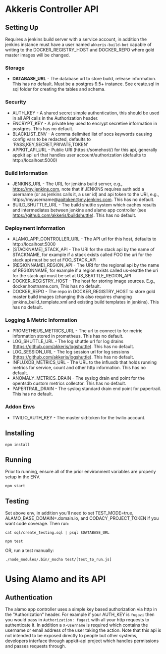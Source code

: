 # Akkeris Controller API #

## Setting Up ##

Requires a jenkins build server with a service account, in addition the jenkins instance must have a user named `akkeris-build-bot` capable of writing to the DOCKER_REGISTRY_HOST and DOCKER_REPO where gold master images will be changed.

### Storage 
* **DATABASE_URL** - The database url to store build, release information.  This has no default.  Must be a postgres 9.5+ instance. See create.sql in sql folder for creating the tables and schema.

### Security
* AUTH_KEY - A shared secret simple authentication, this should be used in all API calls in the Authorization header.
* ENCRYPT_KEY - A private key used to encrypt secretive information in postgres.  This has no default.
* BLACKLIST_ENV - A comma delimited list of socs keywords causing config vars to be redacted, defaults to 'PASS,KEY,SECRET,PRIVATE,TOKEN'
* APPKIT_API_URL - Public URI (https://somehost/) for this api, generally appkit api url that handles user account/authorization (defaults to http://localhost:5000)

### Build Information
* JENKINS_URL - The URL for jenkins build server, e.g., https://my.jenkins.com, note that if JENKINS requires auth add a username (or as jenkins calls it, a user id) and api token to the URI, e.g., https://myusername@apitoken@my.jenkins.com. This has no default.
* BUILD_SHUTTLE_URL - The build shuttle system which caches results and intermediates between jenkins and alamo app controller (see https://github.com/akkeris/buildshuttle).  This has no default.


### Deployment Information
* ALAMO_APP_CONTROLLER_URL - The API url for this host, defaults to http://localhost:5000
* [STACKNAME]_STACK_API - The URI for the stack api by the name of STACKNAME, for example if a stack exists called FOO the uri for the stack api must be set at FOO_STACK_API
* [REGIONNAME]_REGION_API - The URI for the regional api by the name of REGIONNAME, for example if a region exists called us-seattle the uri for the stack api must be set at US_SEATTLE_REGION_API
* DOCKER_REGISTRY_HOST - The host for storing image sources. E.g., docker.hostname.com, This has no default.
* DOCKER_REPO - The repo in DOCKER_REGISTRY_HOST to store gold master build images (changing this also requires changing jenkins_build_template.xml and existing build templates in jenkins). This has no default.


### Logging & Metric Information
* PROMETHEUS_METRICS_URL - The url to connect to for metric information stored in prometheus. This has no default.
* LOG_SHUTTLE_URL - The log shuttle url for log drains (https://github.com/akkeris/logshuttle). This has no default.
* LOG_SESSION_URL - The log session url for log sessions (https://github.com/akkeris/logshuttle). This has no default.
* INFLUXDB_METRICS_URL - The URL to the influxdb that holds running metrics for service, count and other http information. This has no default.
* ANOMALY_METRICS_DRAIN - The syslog drain end point for the opentsdb custom metrics collector. This has no default.
* PAPERTRAIL_DRAIN - The syslog standard drain end point for papertrail.  This has no default.

### Addon Envs
* TWILIO_AUTH_KEY - The master sid:token for the twilio account.

## Installing ##

```npm install```

## Running ##

Prior to running, ensure all of the prior environment variables are properly setup in the ENV.

```npm start```

## Testing ##

Set above env, in addition you'll need to set TEST_MODE=true, ALAMO_BASE_DOMAIN=.domain.io, and CODACY_PROJECT_TOKEN if you want code coverage.  Then run:

```
cat sql/create_testing.sql | psql $DATABASE_URL
```

```npm test```

OR, run a test manually:

```./node_modules/.bin/_mocha test/[test_to_run.js]```

# Using Alamo and its API #

## Authentication ##

The alamo app controller uses a simple key based authorization via http in the "Authorization" header.  For example if your AUTH_KEY is `fugazi` then you would pass in `Authorization: fugazi` with all your http requests to authenticate it.  In addition a `X-Username` is required which contains the username or email address of the user taking the action. Note that this api is not intended to be exposed directly to people but other systems, developers interface through appkit-api project which handles permissions and passes requests through.

